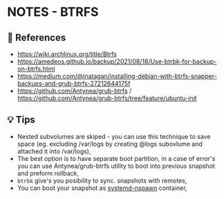 NOTES - BTRFS
======

## 📌 References

- https://wiki.archlinux.org/title/Btrfs
- https://amedeos.github.io/backup/2021/08/18/Use-btrbk-for-backup-on-btrfs.html
- https://medium.com/@inatagan/installing-debian-with-btrfs-snapper-backups-and-grub-btrfs-27212644175f
- https://github.com/Antynea/grub-btrfs / https://github.com/Antynea/grub-btrfs/tree/feature/ubuntu-init

## 💡 Tips

  - Nested subvolumes are skiped - you can use this technique to save space (eg. excluding /var/logs by creating @logs subovlume and attached it into /var/logs),
  - The best option is to have separate boot partition, in a case of error's you can use Antynea/grub-btrfs utility to boot into previous snapshot and preform rollback,
  - `btrbk` give's you posibility to sync. snapshots with remotes,
  - You can boot your snapshot as [systemd-nspawn](https://wiki.archlinux.org/title/Systemd-nspawn#Use_Btrfs_subvolume_as_container_root) container,
